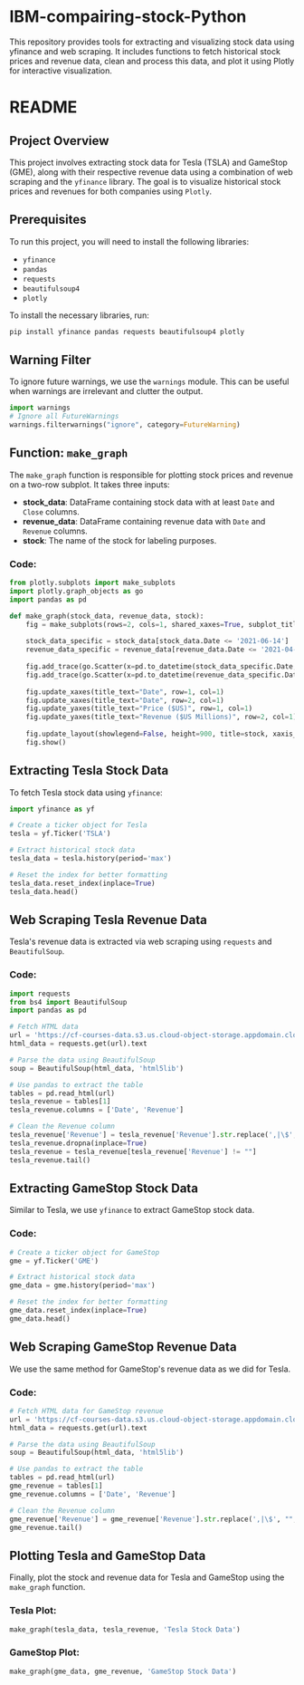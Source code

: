 # IBM-compairing-stock-Python 
This repository provides tools for extracting and visualizing stock data using yfinance and web scraping. It includes functions to fetch historical stock prices and revenue data, clean and process this data, and plot it using Plotly for interactive visualization.

# README

## Project Overview
This project involves extracting stock data for Tesla (TSLA) and GameStop (GME), along with their respective revenue data using a combination of web scraping and the `yfinance` library. The goal is to visualize historical stock prices and revenues for both companies using `Plotly`.

## Prerequisites
To run this project, you will need to install the following libraries:
- `yfinance`
- `pandas`
- `requests`
- `beautifulsoup4`
- `plotly`

To install the necessary libraries, run:
```bash
pip install yfinance pandas requests beautifulsoup4 plotly
```

## Warning Filter
To ignore future warnings, we use the `warnings` module. This can be useful when warnings are irrelevant and clutter the output.
```python
import warnings
# Ignore all FutureWarnings
warnings.filterwarnings("ignore", category=FutureWarning)
```

## Function: `make_graph`
The `make_graph` function is responsible for plotting stock prices and revenue on a two-row subplot. It takes three inputs:
- **stock_data**: DataFrame containing stock data with at least `Date` and `Close` columns.
- **revenue_data**: DataFrame containing revenue data with `Date` and `Revenue` columns.
- **stock**: The name of the stock for labeling purposes.

### Code:
```python
from plotly.subplots import make_subplots
import plotly.graph_objects as go
import pandas as pd

def make_graph(stock_data, revenue_data, stock):
    fig = make_subplots(rows=2, cols=1, shared_xaxes=True, subplot_titles=("Historical Share Price", "Historical Revenue"), vertical_spacing=0.3)
    
    stock_data_specific = stock_data[stock_data.Date <= '2021-06-14']
    revenue_data_specific = revenue_data[revenue_data.Date <= '2021-04-30']
    
    fig.add_trace(go.Scatter(x=pd.to_datetime(stock_data_specific.Date, infer_datetime_format=True), y=stock_data_specific.Close.astype("float"), name="Share Price"), row=1, col=1)
    fig.add_trace(go.Scatter(x=pd.to_datetime(revenue_data_specific.Date, infer_datetime_format=True), y=revenue_data_specific.Revenue.astype("float"), name="Revenue"), row=2, col=1)
    
    fig.update_xaxes(title_text="Date", row=1, col=1)
    fig.update_xaxes(title_text="Date", row=2, col=1)
    fig.update_yaxes(title_text="Price ($US)", row=1, col=1)
    fig.update_yaxes(title_text="Revenue ($US Millions)", row=2, col=1)
    
    fig.update_layout(showlegend=False, height=900, title=stock, xaxis_rangeslider_visible=True)
    fig.show()
```

## Extracting Tesla Stock Data
To fetch Tesla stock data using `yfinance`:
```python
import yfinance as yf

# Create a ticker object for Tesla
tesla = yf.Ticker('TSLA')

# Extract historical stock data
tesla_data = tesla.history(period='max')

# Reset the index for better formatting
tesla_data.reset_index(inplace=True)
tesla_data.head()
```

## Web Scraping Tesla Revenue Data
Tesla's revenue data is extracted via web scraping using `requests` and `BeautifulSoup`.

### Code:
```python
import requests
from bs4 import BeautifulSoup
import pandas as pd

# Fetch HTML data
url = 'https://cf-courses-data.s3.us.cloud-object-storage.appdomain.cloud/IBMDeveloperSkillsNetwork-PY0220EN-SkillsNetwork/labs/project/revenue.htm'
html_data = requests.get(url).text

# Parse the data using BeautifulSoup
soup = BeautifulSoup(html_data, 'html5lib')

# Use pandas to extract the table
tables = pd.read_html(url)
tesla_revenue = tables[1]
tesla_revenue.columns = ['Date', 'Revenue']

# Clean the Revenue column
tesla_revenue['Revenue'] = tesla_revenue['Revenue'].str.replace(',|\$', "", regex=True)
tesla_revenue.dropna(inplace=True)
tesla_revenue = tesla_revenue[tesla_revenue['Revenue'] != ""]
tesla_revenue.tail()
```

## Extracting GameStop Stock Data
Similar to Tesla, we use `yfinance` to extract GameStop stock data.

### Code:
```python
# Create a ticker object for GameStop
gme = yf.Ticker('GME')

# Extract historical stock data
gme_data = gme.history(period='max')

# Reset the index for better formatting
gme_data.reset_index(inplace=True)
gme_data.head()
```

## Web Scraping GameStop Revenue Data
We use the same method for GameStop's revenue data as we did for Tesla.

### Code:
```python
# Fetch HTML data for GameStop revenue
url = 'https://cf-courses-data.s3.us.cloud-object-storage.appdomain.cloud/IBMDeveloperSkillsNetwork-PY0220EN-SkillsNetwork/labs/project/stock.html'
html_data = requests.get(url).text

# Parse the data using BeautifulSoup
soup = BeautifulSoup(html_data, 'html5lib')

# Use pandas to extract the table
tables = pd.read_html(url)
gme_revenue = tables[1]
gme_revenue.columns = ['Date', 'Revenue']

# Clean the Revenue column
gme_revenue['Revenue'] = gme_revenue['Revenue'].str.replace(',|\$', "", regex=True)
gme_revenue.tail()
```

## Plotting Tesla and GameStop Data
Finally, plot the stock and revenue data for Tesla and GameStop using the `make_graph` function.

### Tesla Plot:
```python
make_graph(tesla_data, tesla_revenue, 'Tesla Stock Data')
```

### GameStop Plot:
```python
make_graph(gme_data, gme_revenue, 'GameStop Stock Data')
```

